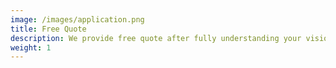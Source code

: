 ```yaml
---
image: /images/application.png
title: Free Quote
description: We provide free quote after fully understanding your vision
weight: 1
---
```

